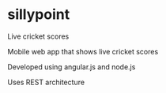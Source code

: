 # sillypoint
Live cricket scores

Mobile web app that shows live cricket scores

Developed using angular.js and node.js

Uses REST architecture